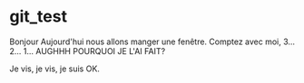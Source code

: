 # git_test

Bonjour Aujourd'hui nous allons manger une fenêtre. Comptez avec moi, 3... 2... 1... AUGHHH POURQUOI JE L'AI FAIT?

Je vis, je vis, je suis OK.